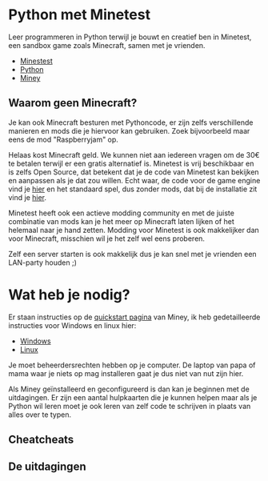 # Python met Minetest

Leer programmeren in Python terwijl je bouwt en creatief ben in Minetest, een sandbox game zoals Minecraft, samen met je vrienden.

 - [Minestest](www.minetest.net)
 - [Python](www.python.org)
 - [Miney](https://miney.readthedocs.io/en/latest/)

## Waarom geen Minecraft?

Je kan ook Minecraft besturen met Pythoncode, er zijn zelfs verschillende manieren en mods die je hiervoor kan gebruiken. Zoek bijvoorbeeld maar eens de mod "Raspberryjam" op. 

Helaas kost Minecraft geld. We kunnen niet aan iedereen vragen om de 30€ te betalen terwijl er een gratis alternatief is. Minetest is vrij beschikbaar en is zelfs Open Source, dat betekent dat je de code van Minetest kan bekijken en aanpassen als je dat zou willen. Echt waar, de code voor de game engine vind je [hier](https://github.com/minetest/minetest) en het standaard spel, dus zonder mods, dat bij de installatie zit vind je [hier](https://github.com/minetest/minetest_game).

Minetest heeft ook een actieve modding community en met de juiste combinatie van mods kan je het meer op Minecraft laten lijken of het helemaal naar je hand zetten. Modding voor Minetest is ook makkelijker dan voor Minecraft, misschien wil je het zelf wel eens proberen.

Zelf een server starten is ook makkelijk dus je kan snel met je vrienden een LAN-party houden ;)

# Wat heb je nodig?

Er staan instructies op de [quickstart pagina](https://miney.readthedocs.io/en/latest/quickstart.html) van Miney, ik heb gedetailleerde instructies voor Windows en linux hier:

 - [Windows](./documentatie/minetest-setup/installatie-windows.md)
 - [Linux](./documentatie/minetest-setup/installatie-linux.md)

Je moet beheerdersrechten hebben op je computer. De laptop van papa of mama waar je niets op mag installeren gaat je dus niet van nut zijn hier.

Als Miney geïnstalleerd en geconfigureerd is dan kan je beginnen met de uitdagingen. Er zijn een aantal hulpkaarten die je kunnen helpen maar als je Python wil leren moet je ook leren van zelf code te schrijven in plaats van alles over te typen.

## Cheatcheats

## De uitdagingen





